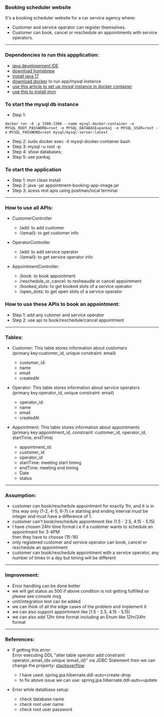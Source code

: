 ### Booking scheduler website

It's a booking scheduler website for a car service agency where:

- Customer and service operator can register themselves.
- Customer can book, cancel or reschedule an appointments with service operators.

---

### Dependencies to run this appplication:

- [java developement IDE](https://www.jetbrains.com/idea/)
- [download homebrew](https://brew.sh/)
- [install java 17](https://formulae.brew.sh/formula/openjdk@17)
- [download docker](https://docs.docker.com/desktop/install/mac-install/) to run app/mysql instance
- [use this article to set up mysql instance in docker container](https://www.appsdeveloperblog.com/how-to-start-mysql-in-docker-container/)
- [use this to install mvn](https://formulae.brew.sh/formula/maven)

### To start the mysql db instance
- Step 1: 
```
docker run -d -p 3306:3306 --name mysql-docker-container -e MYSQL_ROOT_PASSWORD=root -e MYSQL_DATABASE=pankaj -e MYSQL_USER=root -e MYSQL_PASSWORD=root mysql/mysql-server:latest
```
- Step 2: sudo docker exec -it mysql-docker-container bash
- Step 3: mysql -u root -p
- Step 4: show databases;
- Step 5: use pankaj;

### To start the application
- Step 1: mvn clean install
- Step 2: java -jar appointment-booking-app-image.jar
- Step 3: acess rest apis using postman/local terminal

---
### How to use all APIs:
- CustomerController
  - /add: to add customer
  - /{email}: to get customer info

- OperatorController
  - /add: to add service operator
  - /{email}: to get service operator info
  
- AppointmentController:
  - /book: to book appointment
  - /reschedule_or_cancel: to resheaudle or cancel appointment
  - /booked_slots: to get booked slots of a service operator
  - /open_slots: to get open slots of a service operator


### How to use these APIs to book an appointment:
- Step 1: add any cutomer and service operator
- Step 2: use api to book/reschedule/cancel appointment

---

### Tables:

- Customer: This table stores information about customers \
  (primary key:customer_id, unique constraint: email)
    - customer_id:
    - name
    - email
    - createdAt

- Operator: This table stores information about service operators \
  (primary key:operator_id, unique constraint: email)
    - operator_id:
    - name
    - email
    - createdAt

- Appointment: This table stores information about appointments \
  (primary key:appointment_id, constraint: customer_id, operator_id, startTime, endTime)
    - appointment_id:
    - customer_id
    - operator_id
    - startTime: meeting start timing
    - endTime: meeting end timing
    - Date
    - status

---

### Assumption:

- customer can book/reschedule appointment for exactly 1hr, and it is in this way only (1-2, 4-5, 6-7)
  i.e starting and ending interval must be integer and must have a difference of 1.
- customer can't book/reschedule appointment like (1.5 - 2.5, 4.15 - 5.15)
- I have chosen 24hr time format i.e if a customer wants to schedule an appointment for 3-4PM  
  then they have to choose (15-16)
- only registered customer and service operator can book, cancel or reschedule an appointment
- customer can book/reschedule appointment with a service operator, any number of times
  in a day but timing will be different

---

### Improvement:

- Error handling can be done better
- we will get status as 500 if above condition is not getting fulfilled so please see console msg
- unit/integration test can be added
- we can think of all the edge cases of the problem and implement it
- we can also support appointment like (1.5 - 2.5, 4.15 - 5.15)
- we can also add 12hr time format including an Enum like 12hr/24hr format

---
### References:

- If getting this error: \
  Error executing DDL "alter table operator add constraint operator_email_idx unique (email_id)"
  via JDBC Statement then we can change the property:
[stackoverflow](https://stackoverflow.com/questions/438146/what-are-the-possible-values-of-the-hibernate-hbm2ddl-auto-configuration-and-wha/1689769#1689769)

  - I have used: spring.jpa.hibernate.ddl-auto=create-drop
  - to fix above issue we can use: spring.jpa.hibernate.ddl-auto=update
  
- Error while datatbase setup: 
  - check database name
  - check root user name
  - check root user password









